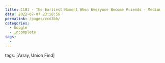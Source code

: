 ```yaml
---
title: 1101 - The Earliest Moment When Everyone Become Friends - Medium
date: 2022-07-07 23:58:56
permalink: /pages/ccd3bb/
categories:
  - Google
  - Incomplete
tags:
  - 
---
```

tags: [Array, Union Find]